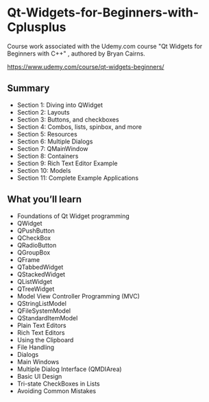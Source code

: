 # Qt-Widgets-for-Beginners-with-Cplusplus
Course work associated with the Udemy.com course "Qt Widgets for Beginners with C++" , authored by Bryan Cairns.

https://www.udemy.com/course/qt-widgets-beginners/

## Summary
* Section 1: Diving into QWidget
* Section 2: Layouts
* Section 3: Buttons, and checkboxes
* Section 4: Combos, lists, spinbox, and more
* Section 5: Resources
* Section 6: Multiple Dialogs
* Section 7: QMainWindow
* Section 8: Containers
* Section 9: Rich Text Editor Example
* Section 10: Models
* Section 11: Complete Example Applications

## What you’ll learn
* Foundations of Qt Widget programming
* QWidget
* QPushButton
* QCheckBox
* QRadioButton
* QGroupBox
* QFrame
* QTabbedWidget
* QStackedWidget
* QListWidget
* QTreeWidget
* Model View Controller Programming (MVC)
* QStringListModel
* QFileSystemModel
* QStandardItemModel
* Plain Text Editors
* Rich Text Editors
* Using the Clipboard
* File Handling
* Dialogs
* Main Windows
* Multiple Dialog Interface (QMDIArea)
* Basic UI Design
* Tri-state CheckBoxes in Lists
* Avoiding Common Mistakes

